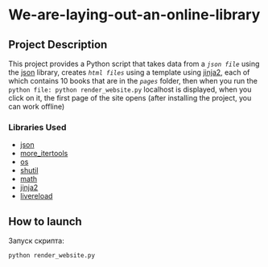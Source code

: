 # We-are-laying-out-an-online-library
## Project Description
This project provides a Python script that takes data from a *`json file`* using the [json](https://pythonworld.ru/moduli/modul-json.html) library, creates *`html files`* using a template using [jinja2](https://pypi.org/project/Jinja2/), each of which contains 10 books that are in the *`pages`* folder, then when you run the `python file: python render_website.py` localhost is displayed, when you click on it, the first page of the site opens (after installing the project, you can work offline)
### Libraries Used
- [json](https://pythonworld.ru/moduli/modul-json.html)
- [more_itertools](https://pypi.org/project/more-itertools/)
- [os](https://pythonworld.ru/moduli/modul-os.html)
- [shutil](https://docs.python.org/3/library/shutil.html)
- [math](https://docs.python.org/3/library/math.html)
- [jinja2](https://pypi.org/project/Jinja2/)
- [livereload](https://github.com/lepture/python-livereload)
## How to launch 
Запуск скрипта:
```
python render_website.py
```
